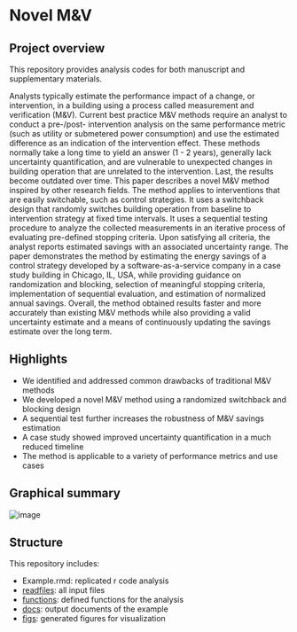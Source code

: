 # Novel M&V #
## Project overview ##
This repository provides analysis codes for both manuscript and supplementary materials.

Analysts typically estimate the performance impact of a change, or intervention, in a building using a process called measurement and verification (M&V). Current best practice M&V methods require an analyst to conduct a pre-/post- intervention analysis on the same performance metric (such as utility or submetered power consumption) and use the estimated difference as an indication of the intervention effect. These methods normally take a long time to yield an answer (1 - 2 years), generally lack uncertainty quantification, and are vulnerable to unexpected changes in building operation that are unrelated to the intervention. Last, the results become outdated over time. This paper describes a novel M&V method inspired by other research fields. The method applies to interventions that are easily switchable, such as control strategies. It uses a switchback design that randomly switches building operation from baseline to intervention strategy at fixed time intervals. It uses a sequential testing procedure to analyze the collected measurements in an iterative process of evaluating pre-defined stopping criteria. Upon satisfying all criteria, the analyst reports estimated savings with an associated uncertainty range. The paper demonstrates the method by estimating the energy savings of a control strategy developed by a software-as-a-service company in a case study building in Chicago, IL, USA, while providing guidance on randomization and blocking, selection of meaningful stopping criteria, implementation of sequential evaluation, and estimation of normalized annual savings. Overall, the method obtained results faster and more accurately than existing M&V methods while also providing a valid uncertainty estimate and a means of continuously updating the savings estimate over the long term.

## Highlights ##
* We identified and addressed common drawbacks of traditional M&V methods
* We developed a novel M&V method using a randomized switchback and blocking design
* A sequential test further increases the robustness of M&V savings estimation
* A case study showed improved uncertainty quantification in a much reduced timeline
* The method is applicable to a variety of performance metrics and use cases

## Graphical summary ##
![image](https://github.com/CenterForTheBuiltEnvironment/randomized_mnv/assets/86043312/ca36e5ac-d793-4a43-a547-a2d7aaa79f1f)


## Structure ##
This repository includes: 
* Example.rmd: replicated r code analysis
* [readfiles](readfiles/): all input files
* [functions](functions/): defined functions for the analysis
* [docs](docs/): output documents of the example
* [figs](figs/): generated figures for visualization

